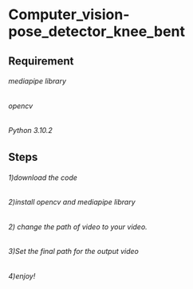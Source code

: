 # Computer_vision-pose_detector_knee_bent
## Requirement
######  mediapipe library
######   opencv
######   Python 3.10.2
## Steps
###### 1)download the code  
###### 2)install opencv and mediapipe library
###### 2) change the path of video to your video.
###### 3)Set the final path for the output video
###### 4)enjoy!
